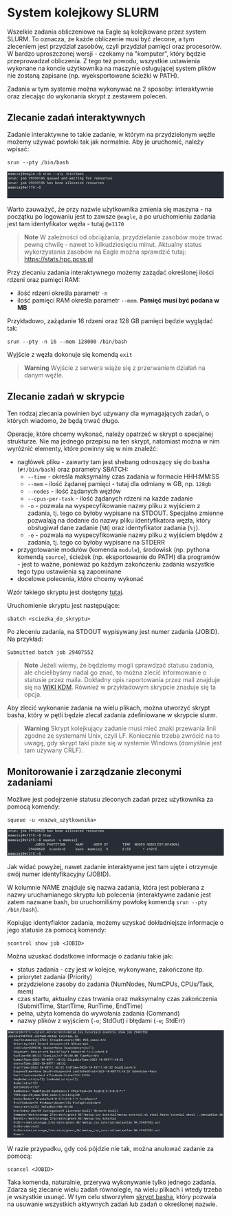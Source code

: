 # System kolejkowy SLURM

Wszelkie zadania obliczeniowe na Eagle są kolejkowane przez system SLURM. To oznacza, że każde obliczenie musi być zlecone, a tym zleceniem jest przydział zasobów, czyli przydział pamięci oraz procesorów. W bardzo uproszczonej wersji - czekamy na "komputer", który będzie przeprowadzał obliczenia. Z tego też powodu, wszystkie ustawienia wykonane na koncie użytkownika na maszynie osługującej system plików nie zostaną zapisane (np. wyeksportowane ścieżki w PATH).

Zadania w tym systemie można wykonywać na 2 sposoby: interaktywnie oraz zlecając do wykonania skrypt z zestawem poleceń.

## Zlecanie zadań interaktywnych

Zadanie interaktywne to takie zadanie, w którym na przydzielonym węźle możemy używać powłoki tak jak normalnie. Aby je uruchomić, należy wpisać:

```
srun --pty /bin/bash
```

<p align="center">
<img alt="htop w home" src="./img/slurm_srun1-0.png">
</p>

Warto zauważyć, że przy nazwie użytkownika zmienia się maszyna - na początku po logowaniu jest to zawsze `@eagle`, a po uruchomieniu zadania jest tam identyfikator węzła - tutaj `@e1170`

> **Note**
> W zależności od obciążania, przydzielanie zasobów może trwać pewną chwilę - nawet to kilkudziesięciu minut. Aktualny status wykorzystania zasobów na Eagle można sprawdzić tutaj:
[<https://stats.hpc.pcss.pl>](https://stats.hpc.pcss.pl)

Przy zlecaniu zadania interaktywnego możemy zażądać określonej ilości rdzeni oraz pamięci RAM:

- ilość rdzeni określa parametr `-n`
- ilość pamięci RAM określa parametr `--mem`. **Pamięć musi być podana w MB**

Przykładowo, zażądanie 16 rdzeni oraz 128 GB pamięci będzie wyglądać tak:

```
srun --pty -n 16 --mem 128000 /bin/bash
```

Wyjście z węzła dokonuje się komendą `exit`

> **Warning**
> Wyjście z serwera wiąże się z przerwaniem działań na danym węźle.

## Zlecanie zadań w skrypcie

Ten rodzaj zlecania powinien być używany dla wymagających zadań, o których wiadomo, że będą trwać długo.

Operacje, które chcemy wykonać, należy opatrzeć w skrypt o specjalnej strukturze. Nie ma jednego przepisu na ten skrypt, natomiast można w nim wyróżnić elementy, które powinny się w nim znaleźć:
- nagłówek pliku - zawarty tam jest shebang odnoszący się do basha (`#!/bin/bash`) oraz parametry SBATCH:
  - `--time` - określa maksymalny czas zadania w formacie HHH:MM:SS
  - `--mem` - ilość żądanej pamięci - tutaj dla odmiany w GB, np. `128gb`
  - `--nodes` - ilość żądanych węzłów
  - `--cpus-per-task` - ilość żądanych rdzeni na każde zadanie
  - `-o` - pozwala na wyspecyfikowanie nazwy pliku z wyjściem z zadania, tj. tego co byłoby wypisane na STDOUT. Specjalne zmienne pozwalają na dodanie do nazwy pliku identyfikatora węzła, który obsługiwał dane zadanie (`%N`) oraz identyfikator zadania (`%j`).
  - `-e` - pozwala na wyspecyfikowanie nazwy pliku z wyjściem błędów z zadania, tj. tego co byłoby wypisane na STDERR
- przygotowanie modułów (komenda `module`), środowisk (np. pythona komendą `source`), ścieżek (np. eksportowanie do PATH) dla programów - jest to ważne, ponieważ po każdym zakończeniu zadania wszystkie tego typu ustawienia są zapominane
- docelowe polecenia, które chcemy wykonać

Wzór takiego skryptu jest dostępny [tutaj](./examples/example.sl).

Uruchomienie skryptu jest następujące:

```
sbatch <sciezka_do_skryptu>
```

Po zleceniu zadania, na STDOUT wypisywany jest numer zadania (JOBID). Na przykład:

```
Submitted batch job 29407552
```

> **Note**
> Jeżeli wiemy, że będziemy mogli sprawdzać statusu zadania, ale chcielibyśmy nadal go znać, to można zlecić informowanie o statusie przez maila. Dokładny opis raportowania przez mail znajduje się na [WIKI KDM](https://wiki.man.poznan.pl/kdm/Status_zadania_-_mail). Również w przykładowym skrypcie znaduje się ta opcja.

Aby zlecić wykonanie zadania na wielu plikach, można utworzyć skrypt basha, który w pętli będzie zlecał zadania zdefiniowane w skrypcie slurm.

> **Warning**
> Skrypt kolejkujący zadanie musi mieć znaki przewania linii zgodne ze systemami Unix, czyli LF. Koniecznie trzeba zwrócić na to uwagę, gdy skrypt taki pisze się w systemie Windows (domyślnie jest tam używany CRLF).

## Monitorowanie i zarządzanie zleconymi zadaniami

Możliwe jest podejrzenie statusu zleconych zadań przez użytkownika za pomocą komendy:

```
squeue -u <nazwa_uzytkownika>
```

<p align="center">
<img alt="htop w home" src="./img/slurm_queue-0.png">
</p>

Jak widać powyżej, nawet zadanie interaktywne jest tam ujęte i otrzymuje swój numer identyfikacyjny (JOBID).

W kolumnie NAME znajduje się nazwa zadania, która jest pobierana z nazwy uruchamianego skryptu lub polecenia (interaktywne zadanie jest zatem nazwane bash, bo uruchomiliśmy powłokę komendą `srun --pty /bin/bash`).

Kopiując identyfiaktor zadania, możemy uzyskać dokładniejsze informacje o jego statusie za pomocą komendy:
```
scontrol show job <JOBID>
```

Można uzuskać dodatkowe informacje o zadaniu takie jak:
  - status zadania - czy jest w kolejce, wykonywane, zakończone itp.
  - priorytet zadania (Priority)
  - przydzielone zasoby do zadania (NumNodes, NumCPUs, CPUs/Task, mem)
  - czas startu, aktualny czas trwania oraz maksymalny czas zakończenia (SubmitTime, StartTime, RunTime, EndTime)
  - pełna, użyta komenda do wywołania zadania (Command)
  - nazwy plików z wyjściem (`-o`; StdOut) i błędami (`-e`; StdErr)

<p align="center">
<img alt="htop w home" src="./img/slurm_scontrol-0.png">
</p>

W razie przypadku, gdy coś pójdzie nie tak, można anulować zadanie za pomocą:

```
scancel <JOBID>
```

Taka komenda, naturalnie, przerywa wykonywanie tylko jednego zadania. Zdarza się zlecanie wielu zadań równolegle, na wielu plikach i wtedy trzeba je wszystkie usunąć. W tym celu stworzyłem [skrypt basha](./examples/cancel_jobs.sh), który pozwala na usuwanie wszystkich aktywnych zadań lub zadań o określonej nazwie. 